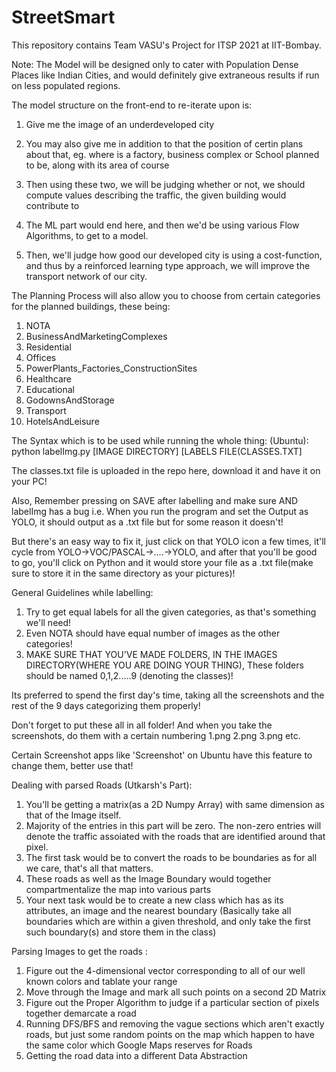 # StreetSmart
This repository contains Team VASU's Project for ITSP 2021 at IIT-Bombay.

Note: The Model will be designed only to cater with Population Dense Places like Indian Cities,
and would definitely give extraneous results if run on less populated regions.


The model structure on the front-end to re-iterate upon is:

1) Give me the image of an underdeveloped city
2) You may also give me in addition to that the position of certin plans about that, eg. where is a factory, business complex or School planned to be, along with its area of course
3) Then using these two, we will be judging whether or not, we should compute values describing the traffic, the given building would contribute to
4) The ML part would end here, and then we'd be using various Flow Algorithms, to get to a model.

5) Then, we'll judge how good our developed city is using a cost-function, and thus by a reinforced learning type approach, we will improve the transport network of our city.

The Planning Process will also allow you to choose from certain categories for the planned buildings, these being:

1) NOTA
2) BusinessAndMarketingComplexes
3) Residential
4) Offices
5) PowerPlants_Factories_ConstructionSites
6) Healthcare
7) Educational
8) GodownsAndStorage
9) Transport
10) HotelsAndLeisure


The Syntax which is to be used while running the whole thing: (Ubuntu): python labelImg.py [IMAGE DIRECTORY] [LABELS FILE(CLASSES.TXT]

The classes.txt file is uploaded in the repo here, download it and have it on your PC!

Also, Remember pressing on SAVE after labelling and make sure AND labelImg has a bug i.e. When you run the program and set the Output as YOLO, it should output as a .txt
file but for some reason it doesn't!

But there's an easy way to fix it, just click on that YOLO icon a few times, it'll cycle from YOLO->VOC/PASCAL->....->YOLO, and after that you'll be good to go, you'll click on Python 
and it would store your file as a .txt file(make sure to store it in the same directory as your pictures)! 

General Guidelines while labelling:

1) Try to get equal labels for all the given categories, as that's something we'll need!
2) Even NOTA should have equal number of images as the other categories!
3) MAKE SURE THAT YOU'VE MADE FOLDERS, IN THE IMAGES DIRECTORY(WHERE YOU ARE DOING YOUR THING), These folders should be named 0,1,2.....9 (denoting the classes)!



Its preferred to spend the first day's time, taking all the screenshots and the rest of the 9 days categorizing them properly!

Don't forget to put these all in all folder!
And when you take the screenshots, do them with a certain numbering 
1.png
2.png
3.png
etc.

Certain Screenshot apps like 'Screenshot' on Ubuntu have this feature to change them, better use that!


Dealing with parsed Roads (Utkarsh's Part):

1) You'll be getting a matrix(as a 2D Numpy Array) with same dimension as that of the Image itself.
2) Majority of the entries in this part will be zero. The non-zero entries will denote the traffic assoiated with the roads that are identified around that pixel.
3) The first task would be to convert the roads to be boundaries as for all we care, that's all that matters.
4) These roads as well as the Image Boundary would together compartmentalize the map into various parts
5) Your next task would be to create a new class which has as its attributes, an image and the nearest boundary (Basically take all boundaries which are within a given threshold,
and only take the first such boundary(s) and store them in the class)


Parsing Images to get the roads :
1) Figure out the 4-dimensional vector corresponding to all of our well known colors and tablate your range
2) Move through the Image and mark all such points on a second 2D Matrix
3) Figure out the Proper Algorithm to judge if a particular section of pixels together demarcate a road 
4) Running DFS/BFS and removing the vague sections which aren't exactly roads, but just some random points on the map which happen to have the same color which Google Maps 
reserves for Roads
5) Getting the road data into a different Data Abstraction 

